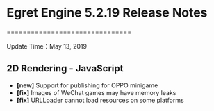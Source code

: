 # Egret Engine 5.2.19 Release Notes

===============================

Update Time：May 13, 2019


## 2D Rendering - JavaScript
- **[new]** Support for publishing for OPPO minigame
- **[fix]** Images of WeChat games may have memory leaks
- **[fix]** URLLoader cannot load resources on some platforms
